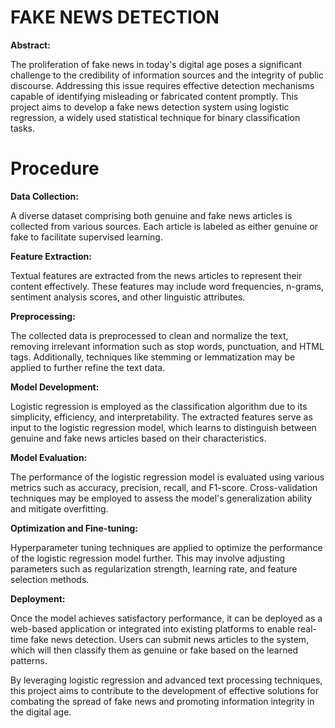# FAKE NEWS DETECTION
<b>Abstract:</b><br>

The proliferation of fake news in today's digital age poses a significant challenge to the credibility of information sources and the integrity of public discourse. Addressing this issue requires effective detection mechanisms capable of identifying misleading or fabricated content promptly. This project aims to develop a fake news detection system using logistic regression, a widely used statistical technique for binary classification tasks.

# Procedure
<b>Data Collection:</b><br> 

A diverse dataset comprising both genuine and fake news articles is collected from various sources. Each article is labeled as either genuine or fake to facilitate supervised learning.<br>


<b>Feature Extraction:</b><br>

Textual features are extracted from the news articles to represent their content effectively. These features may include word frequencies, n-grams, sentiment analysis scores, and other linguistic attributes.<br>


<b>Preprocessing:</b><br>

The collected data is preprocessed to clean and normalize the text, removing irrelevant information such as stop words, punctuation, and HTML tags. Additionally, techniques like stemming or lemmatization may be applied to further refine the text data.<br>


<b>Model Development:</b><br>

Logistic regression is employed as the classification algorithm due to its simplicity, efficiency, and interpretability. The extracted features serve as input to the logistic regression model, which learns to distinguish between genuine and fake news articles based on their characteristics.<br>


<b>Model Evaluation:</b><br>

The performance of the logistic regression model is evaluated using various metrics such as accuracy, precision, recall, and F1-score. Cross-validation techniques may be employed to assess the model's generalization ability and mitigate overfitting.<br>


<b>Optimization and Fine-tuning:</b><br>

Hyperparameter tuning techniques are applied to optimize the performance of the logistic regression model further. This may involve adjusting parameters such as regularization strength, learning rate, and feature selection methods.<br>


<b>Deployment:</b><br>

Once the model achieves satisfactory performance, it can be deployed as a web-based application or integrated into existing platforms to enable real-time fake news detection. Users can submit news articles to the system, which will then classify them as genuine or fake based on the learned patterns.
<br>

By leveraging logistic regression and advanced text processing techniques, this project aims to contribute to the development of effective solutions for combating the spread of fake news and promoting information integrity in the digital age.
